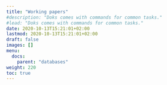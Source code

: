 ```yaml
---
title: "Working papers"
#description: "Doks comes with commands for common tasks."
#lead: "Doks comes with commands for common tasks."
date: 2020-10-13T15:21:01+02:00
lastmod: 2020-10-13T15:21:01+02:00
draft: false
images: []
menu:
  docs:
    parent: "databases"
weight: 220
toc: true
---
```

